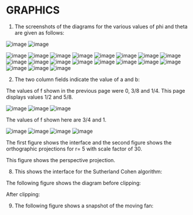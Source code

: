 # GRAPHICS

1)	The screenshots of the diagrams for the various values of phi and theta are given as follows:
       
 
![image](https://user-images.githubusercontent.com/63841770/90317547-00116200-df48-11ea-8369-25bff376b1a6.png)
![image](https://user-images.githubusercontent.com/63841770/90317553-07d10680-df48-11ea-9fb7-12ab029caf10.png)

![image](https://user-images.githubusercontent.com/63841770/90317544-fbe54480-df47-11ea-937f-b9f12b90a0f9.png)
![image](https://user-images.githubusercontent.com/63841770/90317556-0d2e5100-df48-11ea-8cfe-5e9faada5991.png)
![image](https://user-images.githubusercontent.com/63841770/90317557-10294180-df48-11ea-8623-0a6d8d63b792.png)
![image](https://user-images.githubusercontent.com/63841770/90317560-13243200-df48-11ea-8b72-d0fff4922d71.png)
![image](https://user-images.githubusercontent.com/63841770/90317564-17504f80-df48-11ea-8d5e-4dad92f5d46e.png)
![image](https://user-images.githubusercontent.com/63841770/90317568-1b7c6d00-df48-11ea-8e1b-f632a100da56.png)
![image](https://user-images.githubusercontent.com/63841770/90317569-1f0ff400-df48-11ea-8d89-51ec9034f570.png)
![image](https://user-images.githubusercontent.com/63841770/90317574-259e6b80-df48-11ea-9d1e-3f8dff73ab30.png)
![image](https://user-images.githubusercontent.com/63841770/90317576-2c2ce300-df48-11ea-985c-7a8478e3e9ca.png)
![image](https://user-images.githubusercontent.com/63841770/90317580-2fc06a00-df48-11ea-8bff-00a75b874a23.png)
![image](https://user-images.githubusercontent.com/63841770/90317589-3c44c280-df48-11ea-9870-35383e29c58b.png)
![image](https://user-images.githubusercontent.com/63841770/90317594-41097680-df48-11ea-9767-831c9b46ec2a.png)
![image](https://user-images.githubusercontent.com/63841770/90317596-436bd080-df48-11ea-8125-bc576ca06961.png)
![image](https://user-images.githubusercontent.com/63841770/90317604-4b2b7500-df48-11ea-98dd-cb97a5350bca.png)
![image](https://user-images.githubusercontent.com/63841770/90317605-5088bf80-df48-11ea-9f58-d3422f991f84.png)
![image](https://user-images.githubusercontent.com/63841770/90317609-541c4680-df48-11ea-9436-35e54a09bbbd.png)
![image](https://user-images.githubusercontent.com/63841770/90317610-57afcd80-df48-11ea-81ca-d0c3de81080d.png)
![image](https://user-images.githubusercontent.com/63841770/90317617-5ed6db80-df48-11ea-924d-68ab88916b8b.png)
![image](https://user-images.githubusercontent.com/63841770/90317618-61d1cc00-df48-11ea-832f-ef2c6cb4fa8b.png)

2)	The two column fields indicate the value of a and b:
 
The values of f shown in the previous page were 0, 3/8 and 1/4. This page displays values 1/2 and 5/8.

![image](https://user-images.githubusercontent.com/63841770/90317668-abbab200-df48-11ea-8bc9-bd9ffe532ef0.png)
![image](https://user-images.githubusercontent.com/63841770/90317673-ae1d0c00-df48-11ea-980a-8b4a45e8d1a5.png)
![image](https://user-images.githubusercontent.com/63841770/90317678-b37a5680-df48-11ea-9e11-93acb18f38ca.png)

The values of f shown here are 3/4 and 1.

![image](https://user-images.githubusercontent.com/63841770/90317718-e9b7d600-df48-11ea-8180-be3ee5a1c4b4.png)
![image](https://user-images.githubusercontent.com/63841770/90317722-f0dee400-df48-11ea-929b-927acd66aabf.png)
![image](https://user-images.githubusercontent.com/63841770/90317727-f76d5b80-df48-11ea-9c97-2f35f2f7d138.png)
![image](https://user-images.githubusercontent.com/63841770/90317732-fa684c00-df48-11ea-9714-d543bf76fa11.png)
 
 
The first figure shows the interface and the second figure shows the orthographic projections for r= 5 with scale factor of 30.
 
This figure shows the perspective projection.



8) This shows the interface for the Sutherland Cohen algorithm:
 
The following figure shows the diagram before clipping:

 
After clipping:
 
9) The following figure shows a snapshot of the moving fan:

 
